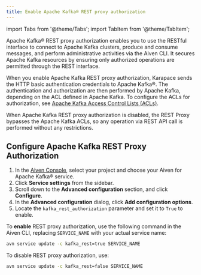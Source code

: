 ```yaml
---
title: Enable Apache Kafka® REST proxy authorization
---
```


import Tabs from '@theme/Tabs';
import TabItem from '@theme/TabItem';

Apache Kafka® REST proxy authorization enables you to use the RESTful interface to connect to Apache Kafka clusters, produce and consume messages, and perform administrative activities via the Aiven CLI.  It secures Apache Kafka resources by ensuring only authorized operations are permitted through the REST interface.

When you enable Apache Kafka REST proxy authorization, Karapace sends
the HTTP basic authentication credentials to Apache Kafka®. The
authentication and authorization are then performed by Apache Kafka,
depending on the ACL defined in Apache Kafka. To configure the ACLs for
authorization, see
[Apache Kafka Access Control Lists (ACLs)](/docs/products/kafka/concepts/acl).

When Apache Kafka REST proxy authorization is disabled, the REST Proxy
bypasses the Apache Kafka ACLs, so any operation via REST API call is
performed without any restrictions.

## Configure Apache Kafka REST Proxy Authorization


<Tabs groupId="sync">
<TabItem value="Console" label="Console" default>

1. In the [Aiven Console](https://console.aiven.io/), select your project and
   choose your Aiven for Apache Kafka® service.
1. Click **Service settings** from the sidebar.
1. Scroll down to the **Advanced configuration** section, and click **Configure**.
1. In the **Advanced configuration** dialog, click **Add configuration options**.
1. Locate the `kafka_rest_authorization` parameter and set it to `True` to enable.


</TabItem>
<TabItem value="CLI" label="CLI">

To **enable** REST proxy authorization, use the following command in the Aiven CLI,
replacing `SERVICE_NAME` with your actual service name:

```bash
avn service update -c kafka_rest=true SERVICE_NAME
```

To disable REST proxy authorization, use:

```bash
avn service update -c kafka_rest=false SERVICE_NAME
```
</TabItem>
</Tabs>
